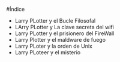 #Índice

* Larry PLotter y el Bucle Filosofal
* LArry PLotter y La clave secreta del wifi
* Larry PLotter y el prisionero del FireWall
* Larry Plotter y el maldware de fuego
* Larry PLoter y la orden de Unix
* Larry PLoteer y el misterio
